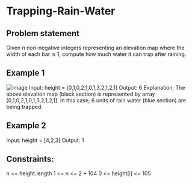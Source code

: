 # Trapping-Rain-Water
## Problem statement
Given n non-negative integers representing an elevation map where the width of each bar is 1, compute how much water it can trap after raining.
## Example 1
![image](https://user-images.githubusercontent.com/52376760/228978924-e2151d4b-73df-4839-8a82-53e975199f8f.png)
Input: height = [0,1,0,2,1,0,1,3,2,1,2,1]
Output: 6
Explanation: The above elevation map (black section) is represented by array [0,1,0,2,1,0,1,3,2,1,2,1]. In this case, 6 units of rain water (blue section) are being trapped.
## Example 2
Input: height = [4,2,3]
Output: 1

## Constraints:

n == height.length
1 <= n <= 2 * 104
0 <= height[i] <= 105
